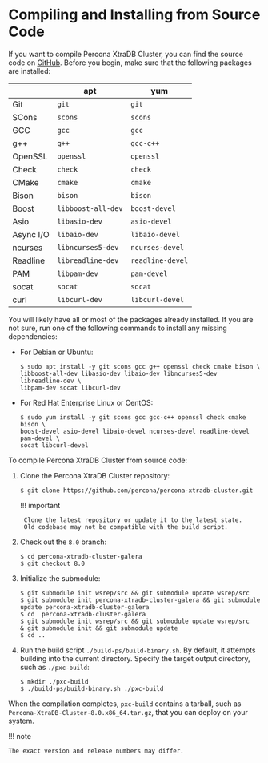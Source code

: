 # Compiling and Installing from Source Code

If you want to compile Percona XtraDB Cluster, you can find the source code on
[GitHub](https://github.com/percona/percona-xtradb-cluster).
Before you begin, make sure that the following packages are installed:

|  | apt| yum|
| --- | ----- | --- | 
| Git| `git` | `git`|
| SCons | `scons` | `scons`|
| GCC| `gcc` | `gcc` |
| g++ | `g++` | `gcc-c++` |
| OpenSSL| `openssl` | `openssl`|
| Check| `check`| `check` |
| CMake| `cmake` | `cmake` |
| Bison| `bison` | `bison`|
| Boost | `libboost-all-dev` | `boost-devel` |
| Asio| `libasio-dev`| `asio-devel` |
| Async I/O| `libaio-dev` | `libaio-devel`|
| ncurses | `libncurses5-dev` | `ncurses-devel`|
| Readline| `libreadline-dev`| `readline-devel`|
| PAM | `libpam-dev`| `pam-devel`|
| socat| `socat` | `socat`|
| curl | `libcurl-dev` | `libcurl-devel`|

You will likely have all or most of the packages already installed. If you are
not sure, run one of the following commands to install any missing
dependencies:

* For Debian or Ubuntu:

    ```shell
    $ sudo apt install -y git scons gcc g++ openssl check cmake bison \
    libboost-all-dev libasio-dev libaio-dev libncurses5-dev libreadline-dev \
    libpam-dev socat libcurl-dev
    ```

* For Red Hat Enterprise Linux or CentOS:

    ```shell
    $ sudo yum install -y git scons gcc gcc-c++ openssl check cmake bison \
    boost-devel asio-devel libaio-devel ncurses-devel readline-devel pam-devel \
    socat libcurl-devel
    ```

To compile Percona XtraDB Cluster from source code:


1. Clone the Percona XtraDB Cluster repository:

    ```shell
    $ git clone https://github.com/percona/percona-xtradb-cluster.git
    ```
    
    !!! important

        Clone the latest repository or update it to the latest state.
        Old codebase may not be compatible with the build script.

2. Check out the `8.0` branch:

    ```shell
    $ cd percona-xtradb-cluster-galera
    $ git checkout 8.0
    ```

3. Initialize the submodule:

    ```shell
    $ git submodule init wsrep/src && git submodule update wsrep/src
    $ git submodule init percona-xtradb-cluster-galera && git submodule update percona-xtradb-cluster-galera
    $ cd  percona-xtradb-cluster-galera
    $ git submodule init wsrep/src && git submodule update wsrep/src
    & git submodule init && git submodule update
    $ cd ..
    ```

4. Run the build script `./build-ps/build-binary.sh`.
    By default, it attempts building into the current directory. Specify
    the target output directory, such as `./pxc-build`:

    ```shell
    $ mkdir ./pxc-build
    $ ./build-ps/build-binary.sh ./pxc-build
    ```

When the compilation completes, `pxc-build` contains a tarball, such as `Percona-XtraDB-Cluster-8.0.x86_64.tar.gz`, that you can deploy on your system.

!!! note

    The exact version and release numbers may differ.
